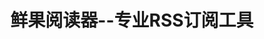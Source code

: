 ---
description: 初始订阅时有些慢（目前rss阅读器的通病）。界面还是简洁的，让小编想起reeder 。。。
layout: post
results:
- primaryGenreName: News
  version: '1.0'
  trackViewUrl: https://itunes.apple.com/cn/app/xian-guo-yue-du-qi-zhuan-yerss/id660020311?mt=8&uo=4
  artworkUrl100: http://a1513.phobos.apple.com/us/r1000/014/Purple2/v4/1f/93/3d/1f933d98-32e2-6664-2bcc-232a268c9964/mzl.fbgpyknz.png
  artworkUrl60: http://a442.phobos.apple.com/us/r1000/016/Purple4/v4/c5/1a/a4/c51aa472-b485-1e50-d078-2b688d17b30d/57x57.png
  userRatingCountForCurrentVersion: 3
  sellerName: Beijing ZhiXin Network Technology Co.,Ltd.
  supportedDevices:
  - iPad23G
  - iPadThirdGen
  - iPodTouchourthGen
  - iPodTouchFifthGen
  - iPadThirdGen4G
  - iPad3G
  - iPodTouchThirdGen
  - iPhone-3GS
  - iPadMini4G
  - iPadFourthGen
  - iPhone4
  - iPadWifi
  - iPadMini
  - iPadFourthGen4G
  - iPad2Wifi
  - iPhone4S
  - iPhone5
  genres:
  - 新闻
  trackName: 鲜果阅读器--专业RSS订阅工具
  description: '鲜果阅读器御用客户端，提供海量订阅源任君挑选。


    主要功能

    1.支持鲜果帐号登录，可以在多终端阅读鲜果阅读器内容与同步；

    2.支持新浪微博登录，海量RSS订阅源任你选择；


    RSS功能

    1.支持搜索、订阅所有订阅源；

    2.RSS支持文件夹分类展现；

    3.支持未读数展示；

    4.提供未读、所有、收藏等细展现；

    5.支持一键标记所有文章为已读；


    后续还将会有更多功能上线，敬请期待~'
  price: 0
  trackId: 660020311
  releaseDate: '2013-07-11T04:49:53Z'
  screenshotUrls:
  - http://a5.mzstatic.com/us/r1000/045/Purple2/v4/0d/e0/d9/0de0d9da-c99d-b99a-0b84-eb4c5d375c0f/mzl.ygfxvbro.1136x1136-75.jpg
  - http://a1.mzstatic.com/us/r1000/056/Purple/v4/ed/61/10/ed6110d3-5173-6a33-dc92-c2f16acd51d3/mzl.dlbklzce.1136x1136-75.jpg
  - http://a5.mzstatic.com/us/r1000/011/Purple2/v4/87/f5/ad/87f5ad50-fe63-07e3-60e0-9fe9be0f150d/mzl.uatqfovd.1136x1136-75.jpg
  - http://a3.mzstatic.com/us/r1000/041/Purple/v4/f9/be/18/f9be18b8-d0e8-8c3a-1da2-c83b75b373d9/mzl.lznmggbm.1136x1136-75.jpg
  - http://a5.mzstatic.com/us/r1000/040/Purple/v4/e0/57/f1/e057f14d-b64c-8c6b-7c9a-eb5ef9718835/mzl.uonmbhjh.1136x1136-75.jpg
  artistViewUrl: https://itunes.apple.com/cn/artist/beijing-zhixin-network-technology/id412559235?uo=4
  primaryGenreId: 6009
  averageUserRatingForCurrentVersion: 5
  kind: software
  fileSizeBytes: '10879816'
  bundleId: com.xianguo.rssreader
  sellerUrl: http://app.xianguo.com
  trackContentRating: 12+
  artistName: Beijing ZhiXin Network Technology Co.,Ltd.
  trackCensoredName: 鲜果阅读器--专业RSS订阅工具
  isGameCenterEnabled: false
  contentAdvisoryRating: 12+
  languageCodesISO2A:
  - ZH
  features: &a []
  wrapperType: software
  artworkUrl512: http://a1513.phobos.apple.com/us/r1000/014/Purple2/v4/1f/93/3d/1f933d98-32e2-6664-2bcc-232a268c9964/mzl.fbgpyknz.png
  formattedPrice: 免费
  artistId: 412559235
  genreIds:
  - '6009'
  currency: CNY
  ipadScreenshotUrls: *a
category: 新闻
tags: tag1
resultCount: 1
title: 鲜果阅读器--专业RSS订阅工具

---